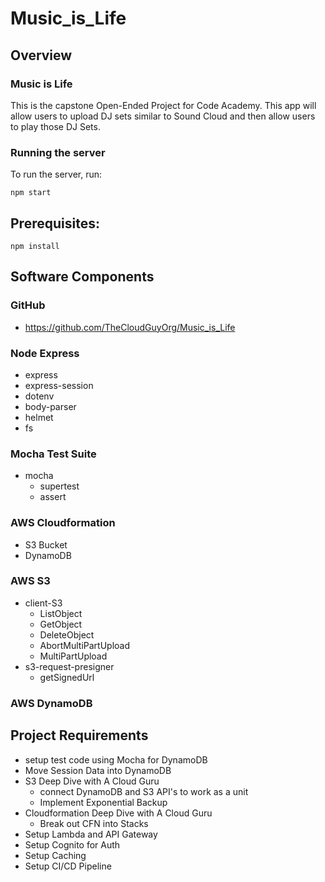 # Music_is_Life

## Overview
### Music is Life
This is the capstone Open-Ended Project for Code Academy. This app will allow users to upload DJ sets similar to Sound Cloud and then allow users to play those DJ Sets.

### Running the server
To run the server, run:

```
npm start
```    

## Prerequisites:

```
npm install 
```

## Software Components
### GitHub
- https://github.com/TheCloudGuyOrg/Music_is_Life

### Node Express
- express
- express-session
- dotenv
- body-parser
- helmet
- fs

### Mocha Test Suite
- mocha 
    - supertest
    - assert

### AWS Cloudformation
- S3 Bucket
- DynamoDB

### AWS S3
- client-S3
    - ListObject
    - GetObject
    - DeleteObject
    - AbortMultiPartUpload
    - MultiPartUpload
- s3-request-presigner
    - getSignedUrl

### AWS DynamoDB




## Project Requirements
- setup test code using Mocha for DynamoDB
- Move Session Data into DynamoDB
- S3 Deep Dive with A Cloud Guru
    - connect DynamoDB and S3 API's to work as a unit 
    - Implement Exponential Backup
- Cloudformation Deep Dive with A Cloud Guru
    - Break out CFN into Stacks
- Setup Lambda and API Gateway
- Setup Cognito for Auth
- Setup Caching
- Setup CI/CD Pipeline















